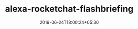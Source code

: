 ---
title: "alexa-rocketchat-flashbriefing"
date: 2019-06-24T18:00:24+05:30
type: "organisations"
org_name: "Rocket.Chat"
repo_desc: "Anywhere anytime Alexa flash briefing publishing - powered by Rocket.Chat"
repo_link: https://github.com/RocketChat/alexa-rocketchat-flashbriefing
---